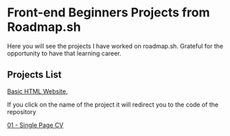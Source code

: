 # Front-end Beginners Projects from Roadmap.sh

Here you will see the projects I have worked on roadmap.sh. Grateful for the opportunity to have that learning career.


## Projects List

[Basic HTML Website](https://roadmap.sh/projects/single-page-cv), 

If you click on the name of the project it will redirect you to the code of the repository

<p align="left">
  <a href='/frontend/01-single-page-cv/'>
    01 -  Single Page CV
  </a>
</p>
